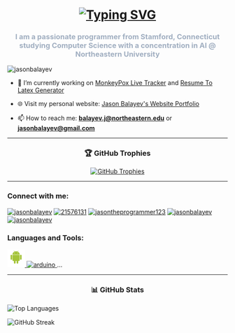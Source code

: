 <h1 align="center">
  <a href="https://git.io/typing-svg">
    <img src="https://readme-typing-svg.demolab.com?font=Fira+Code&size=30&duration=2000&pause=1000&color=F7F7F7&center=true&vCenter=true&width=600&lines=Hello%2C+I'm+Jason+Balayev;Welcome+To+My+GitHub+Page!" alt="Typing SVG">
  </a>
</h1>

<h3 align="center" style="color: #a0aec0;">
  I am a passionate programmer from Stamford, Connecticut studying Computer Science with a concentration in AI @ Northeastern University
</h3>

<p align="left"> <img src="https://komarev.com/ghpvc/?username=jasonbalayev&label=Profile%20views&color=0e75b6&style=flat" alt="jasonbalayev" /> </p>

- 🔭 I’m currently working on [MonkeyPox Live Tracker](https://github.com/JasonBalayev/MPOX) and [Resume To Latex Generator](https://github.com/JasonBalayev/Resume-To-Latex)
  
- 🌐 Visit my personal website: [Jason Balayev's Website Portfolio](https://jasonbalayev.dev)

- 📫 How to reach me: **balayev.j@northeastern.edu** or **jasonbalayev@gmail.com**

---

<h3 align="center">🏆 GitHub Trophies</h3>
<p align="center">
  <a href="https://github.com/ryo-ma/github-profile-trophy">
    <img src="https://github-profile-trophy.vercel.app/?username=jasonbalayev&theme=darkhub&no-frame=true&margin-w=15" alt="GitHub Trophies" />
  </a>
</p>

---

<h3 align="left">Connect with me:</h3>
<p align="left">
<a href="https://linkedin.com/in/jasonbalayev" target="blank"><img align="center" src="https://raw.githubusercontent.com/rahuldkjain/github-profile-readme-generator/master/src/images/icons/Social/linked-in-alt.svg" alt="jasonbalayev" height="30" width="40" /></a>
<a href="https://stackoverflow.com/users/21576131" target="blank"><img align="center" src="https://raw.githubusercontent.com/rahuldkjain/github-profile-readme-generator/master/src/images/icons/Social/stack-overflow.svg" alt="21576131" height="30" width="40" /></a>
<a href="https://codesandbox.com/jasontheprogrammer123" target="blank"><img align="center" src="https://raw.githubusercontent.com/rahuldkjain/github-profile-readme-generator/master/src/images/icons/Social/codesandbox.svg" alt="jasontheprogrammer123" height="30" width="40" /></a>
<a href="https://kaggle.com/jasonbalayev" target="blank"><img align="center" src="https://raw.githubusercontent.com/rahuldkjain/github-profile-readme-generator/master/src/images/icons/Social/kaggle.svg" alt="jasonbalayev" height="30" width="40" /></a>
<a href="https://www.leetcode.com/jasonbalayev" target="blank"><img align="center" src="https://raw.githubusercontent.com/rahuldkjain/github-profile-readme-generator/master/src/images/icons/Social/leet-code.svg" alt="jasonbalayev" height="30" width="40" /></a>
</p>

<h3 align="left">Languages and Tools:</h3>
<p align="left"> 
<!-- Language and Tool Icons -->
  <a href="https://developer.android.com" target="_blank" rel="noreferrer"> 
    <img src="https://raw.githubusercontent.com/devicons/devicon/master/icons/android/android-original-wordmark.svg" alt="android" width="40" height="40"/> 
  </a> 
  <a href="https://www.arduino.cc/" target="_blank" rel="noreferrer"> 
    <img src="https://cdn.worldvectorlogo.com/logos/arduino-1.svg" alt="arduino" width="40" height="40"/> 
  </a>
  ...
</p>

---

<h3 align="center">📊 GitHub Stats</h3>
<p><img align="center" src="https://github-readme-stats.vercel.app/api/top-langs?username=jasonbalayev&exclude_repo=python-project&show_icons=true&locale=en&layout=compact&bg_color=000000&border_color=0000FF&text_color=FFFFFF" alt="Top Languages" /></p>
<p><img align="center" src="https://github-readme-streak-stats.herokuapp.com/?user=jasonbalayev&theme=black-ice&background=000000&stroke=0000FF&ring=0000FF&fire=0000FF&currStreakNum=FFFFFF&currStreakLabel=FFFFFF&sideNums=FFFFFF&sideLabels=FFFFFF&dates=FFFFFF&border=0000FF" alt="GitHub Streak" /></p>
